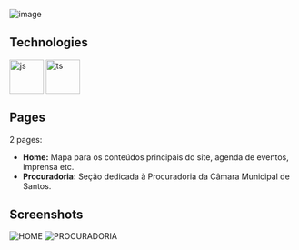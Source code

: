 ![image](https://github.com/lLucasGabriel/CamaraHome/assets/92965549/96f83b16-1c37-4a5d-8b8d-88a291249497)

## Technologies
<div>
  <img align="center" alt="js" height="60" width="60" src="https://skillicons.dev/icons?i=javascript"/>
  <img align="center" alt="ts" height="60" width="60" src="https://skillicons.dev/icons?i=nextjs"/>
</div>

## Pages

2 pages:

- **Home:** Mapa para os conteúdos principais do site, agenda de eventos, imprensa etc.
- **Procuradoria:** Seção dedicada à Procuradoria da Câmara Municipal de Santos.

## Screenshots

![HOME](https://github.com/lLucasGabriel/CamaraHome/assets/92965549/4935e5e5-b6eb-4e72-942d-6b5c5a0f97b8)
![PROCURADORIA](https://github.com/lLucasGabriel/CamaraHome/assets/92965549/13bcc494-c2ea-44dd-b813-9665a2469774)
